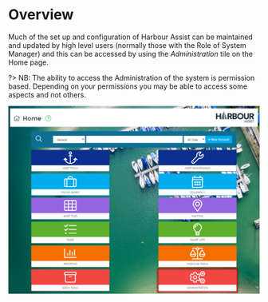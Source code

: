# Overview

Much of the set up and configuration of Harbour Assist can be maintained and updated by high level users \(normally those with the Role of System Manager\) and this can be accessed by using the _Administration_ tile on the Home page.

?&gt; NB: The ability to access the Administration of the system is permission based. Depending on your permissions you may be able to access some aspects and not others.

![image-20200512154151675](../.gitbook/assets/image-20200512154151675.png)

